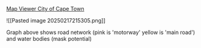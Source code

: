 
[Map Viewer City of Cape Town](https://citymaps.capetown.gov.za/EGISViewer/)

![[Pasted image 20250217215305.png]]

Graph above shows road network (pink is 'motorway' yellow is 'main road') and water bodies (mask potential)